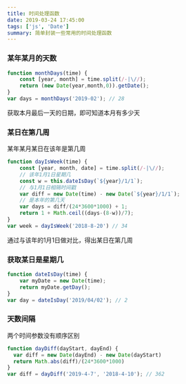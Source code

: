 ```yaml
---
title: 时间处理函数
date: 2019-03-24 17:45:00
tags: ['js', 'Date']
summary: 简单封装一些常用的时间处理函数
---
```

<a name="8e55024c"></a>
### 某年某月的天数
```javascript
function monthDays(time) {
	const [year, month] = time.split(/-|\//);
	return (new Date(year,month,0)).getDate();
}
var days = monthDays('2019-02'); // 28
```
获取本月最后一天的日期，即可知道本月有多少天
<a name="fca0290c"></a>
### 某日在第几周
某年某月某日在该年是第几周
```javascript
function dayIsWeek(time) {
    const [year, month, date] = time.split(/-|\//);
    // 该年1月1日星期几
    const w = this.dateIsDay(`${year}/1/1`);
    // 与1月1日相隔时间戳
    var diff = new Date(time) - new Date(`${year}/1/1`);
    // 是本年的第几天
    var days = diff/(24*3600*1000) + 1;
    return 1 + Math.ceil((days-(8-w))/7);
}
var week = dayIsWeek('2018-8-20') // 34
```
通过与该年的1月1日做对比，得出某日在第几周
<a name="cd489ec4"></a>
### 获取某日是星期几
```javascript
function dateIsDay(time) {
    var myDate = new Date(time);
    return myDate.getDay();
}
var day = dateIsDay('2019/04/02'); // 2
```
<a name="195e5946"></a>
### 天数间隔
两个时间参数没有顺序区别
```javascript
function dayDiff(dayStart, dayEnd) {
  var diff = new Date(dayEnd) - new Date(dayStart)
  return Math.abs(diff)/(24*3600*1000)
}
var diff = dayDiff('2019-4-7', '2018-4-10'); // 362
```
